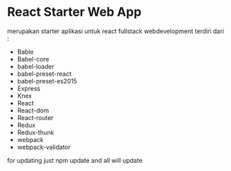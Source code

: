 <h1>React Starter Web App</h1>

<p>
merupakan starter aplikasi untuk react fullstack webdevelopment
terdiri dari :
<ul>
  <li>Bable</li>
  <li>Babel-core</li>
  <li>babel-loader</li>
  <li>babel-preset-react</li>
  <li>babel-preset-es2015</li>
  <li>Express</li>
  <li>Knex</li>
  <li>React</li>
  <li>React-dom</li>
  <li>React-router</li>
  <li>Redux</li>
  <li>Redux-thunk</li>
  <li>webpack</li>
  <li>webpack-validator</li>
</ul>
    for updating just npm update 
    and all will update
</p>
